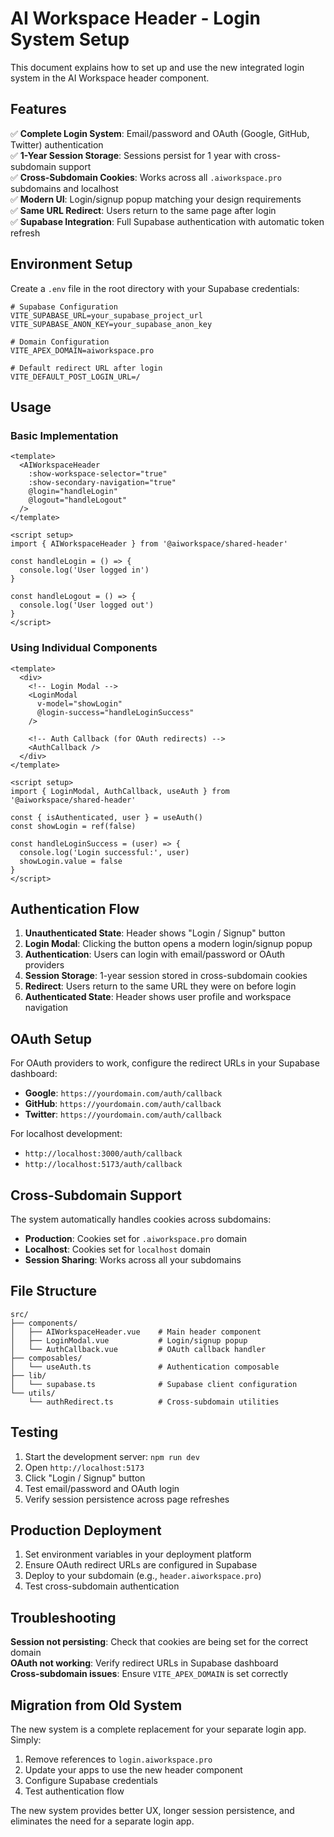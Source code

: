 # AI Workspace Header - Login System Setup

This document explains how to set up and use the new integrated login system in the AI Workspace header component.

## Features

✅ **Complete Login System**: Email/password and OAuth (Google, GitHub, Twitter) authentication  
✅ **1-Year Session Storage**: Sessions persist for 1 year with cross-subdomain support  
✅ **Cross-Subdomain Cookies**: Works across all `.aiworkspace.pro` subdomains and localhost  
✅ **Modern UI**: Login/signup popup matching your design requirements  
✅ **Same URL Redirect**: Users return to the same page after login  
✅ **Supabase Integration**: Full Supabase authentication with automatic token refresh  

## Environment Setup

Create a `.env` file in the root directory with your Supabase credentials:

```env
# Supabase Configuration
VITE_SUPABASE_URL=your_supabase_project_url
VITE_SUPABASE_ANON_KEY=your_supabase_anon_key

# Domain Configuration
VITE_APEX_DOMAIN=aiworkspace.pro

# Default redirect URL after login
VITE_DEFAULT_POST_LOGIN_URL=/
```

## Usage

### Basic Implementation

```vue
<template>
  <AIWorkspaceHeader 
    :show-workspace-selector="true"
    :show-secondary-navigation="true"
    @login="handleLogin"
    @logout="handleLogout"
  />
</template>

<script setup>
import { AIWorkspaceHeader } from '@aiworkspace/shared-header'

const handleLogin = () => {
  console.log('User logged in')
}

const handleLogout = () => {
  console.log('User logged out')
}
</script>
```

### Using Individual Components

```vue
<template>
  <div>
    <!-- Login Modal -->
    <LoginModal 
      v-model="showLogin"
      @login-success="handleLoginSuccess"
    />
    
    <!-- Auth Callback (for OAuth redirects) -->
    <AuthCallback />
  </div>
</template>

<script setup>
import { LoginModal, AuthCallback, useAuth } from '@aiworkspace/shared-header'

const { isAuthenticated, user } = useAuth()
const showLogin = ref(false)

const handleLoginSuccess = (user) => {
  console.log('Login successful:', user)
  showLogin.value = false
}
</script>
```

## Authentication Flow

1. **Unauthenticated State**: Header shows "Login / Signup" button
2. **Login Modal**: Clicking the button opens a modern login/signup popup
3. **Authentication**: Users can login with email/password or OAuth providers
4. **Session Storage**: 1-year session stored in cross-subdomain cookies
5. **Redirect**: Users return to the same URL they were on before login
6. **Authenticated State**: Header shows user profile and workspace navigation

## OAuth Setup

For OAuth providers to work, configure the redirect URLs in your Supabase dashboard:

- **Google**: `https://yourdomain.com/auth/callback`
- **GitHub**: `https://yourdomain.com/auth/callback`  
- **Twitter**: `https://yourdomain.com/auth/callback`

For localhost development:
- `http://localhost:3000/auth/callback`
- `http://localhost:5173/auth/callback`

## Cross-Subdomain Support

The system automatically handles cookies across subdomains:

- **Production**: Cookies set for `.aiworkspace.pro` domain
- **Localhost**: Cookies set for `localhost` domain
- **Session Sharing**: Works across all your subdomains

## File Structure

```
src/
├── components/
│   ├── AIWorkspaceHeader.vue    # Main header component
│   ├── LoginModal.vue           # Login/signup popup
│   └── AuthCallback.vue         # OAuth callback handler
├── composables/
│   └── useAuth.ts               # Authentication composable
├── lib/
│   └── supabase.ts              # Supabase client configuration
└── utils/
    └── authRedirect.ts          # Cross-subdomain utilities
```

## Testing

1. Start the development server: `npm run dev`
2. Open `http://localhost:5173`
3. Click "Login / Signup" button
4. Test email/password and OAuth login
5. Verify session persistence across page refreshes

## Production Deployment

1. Set environment variables in your deployment platform
2. Ensure OAuth redirect URLs are configured in Supabase
3. Deploy to your subdomain (e.g., `header.aiworkspace.pro`)
4. Test cross-subdomain authentication

## Troubleshooting

**Session not persisting**: Check that cookies are being set for the correct domain  
**OAuth not working**: Verify redirect URLs in Supabase dashboard  
**Cross-subdomain issues**: Ensure `VITE_APEX_DOMAIN` is set correctly  

## Migration from Old System

The new system is a complete replacement for your separate login app. Simply:

1. Remove references to `login.aiworkspace.pro`
2. Update your apps to use the new header component
3. Configure Supabase credentials
4. Test authentication flow

The new system provides better UX, longer session persistence, and eliminates the need for a separate login app.
